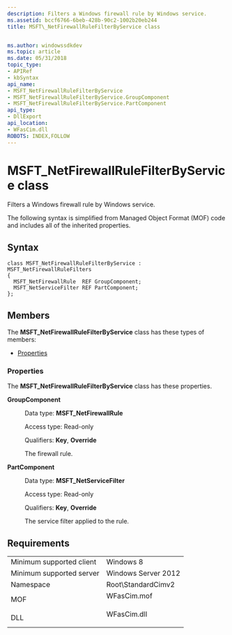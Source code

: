 ```yaml
---
description: Filters a Windows firewall rule by Windows service.
ms.assetid: bccf6766-6beb-428b-90c2-1002b20eb244
title: MSFT\_NetFirewallRuleFilterByService class


ms.author: windowssdkdev
ms.topic: article
ms.date: 05/31/2018
topic_type: 
- APIRef
- kbSyntax
api_name: 
- MSFT_NetFirewallRuleFilterByService
- MSFT_NetFirewallRuleFilterByService.GroupComponent
- MSFT_NetFirewallRuleFilterByService.PartComponent
api_type: 
- DllExport
api_location: 
- WFasCim.dll
ROBOTS: INDEX,FOLLOW
---
```


# MSFT\_NetFirewallRuleFilterByService class

Filters a Windows firewall rule by Windows service.

The following syntax is simplified from Managed Object Format (MOF) code and includes all of the inherited properties.

## Syntax

``` syntax
class MSFT_NetFirewallRuleFilterByService : MSFT_NetFirewallRuleFilters
{
  MSFT_NetFirewallRule  REF GroupComponent;
  MSFT_NetServiceFilter REF PartComponent;
};
```

## Members

The **MSFT\_NetFirewallRuleFilterByService** class has these types of members:

-   [Properties](#properties)

### Properties

The **MSFT\_NetFirewallRuleFilterByService** class has these properties.

<dl> <dt>

**GroupComponent**
</dt> <dd> <dl> <dt>

Data type: **MSFT\_NetFirewallRule**
</dt> <dt>

Access type: Read-only
</dt> <dt>

Qualifiers: **Key**, **Override**
</dt> </dl>

The firewall rule.

</dd> <dt>

**PartComponent**
</dt> <dd> <dl> <dt>

Data type: **MSFT\_NetServiceFilter**
</dt> <dt>

Access type: Read-only
</dt> <dt>

Qualifiers: **Key**, **Override**
</dt> </dl>

The service filter applied to the rule.

</dd> </dl>

## Requirements



|                                     |                                                                                        |
|-------------------------------------|----------------------------------------------------------------------------------------|
| Minimum supported client<br/> | Windows 8<br/>                                                                   |
| Minimum supported server<br/> | Windows Server 2012<br/>                                                         |
| Namespace<br/>                | Root\\StandardCimv2<br/>                                                         |
| MOF<br/>                      | <dl> <dt>WFasCim.mof</dt> </dl> |
| DLL<br/>                      | <dl> <dt>WFasCim.dll</dt> </dl> |



 

 




